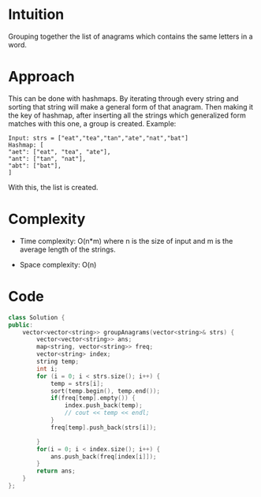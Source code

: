 # Intuition

Grouping together the list of anagrams which contains the same letters in a word.

# Approach

This can be done with hashmaps. By iterating through every string and sorting that string will make a general form of that anagram. Then making it the key of hashmap, after inserting all the strings which generalized form matches with this one, a group is created.
Example:

```
Input: strs = ["eat","tea","tan","ate","nat","bat"]
Hashmap: [
"aet": ["eat", "tea", "ate"],
"ant": ["tan", "nat"],
"abt": ["bat"],
]
```

With this, the list is created.

# Complexity

- Time complexity: O(n\*m) where n is the size of input and m is the average length of the strings.

- Space complexity: O(n)

# Code

```c++
class Solution {
public:
    vector<vector<string>> groupAnagrams(vector<string>& strs) {
        vector<vector<string>> ans;
        map<string, vector<string>> freq;
        vector<string> index;
        string temp;
        int i;
        for (i = 0; i < strs.size(); i++) {
            temp = strs[i];
            sort(temp.begin(), temp.end());
            if(freq[temp].empty()) {
                index.push_back(temp);
                // cout << temp << endl;
            }
            freq[temp].push_back(strs[i]);

        }
        for(i = 0; i < index.size(); i++) {
            ans.push_back(freq[index[i]]);
        }
        return ans;
    }
};
```
